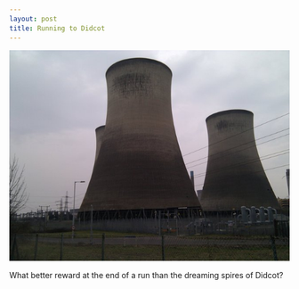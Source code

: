 ```yaml
---
layout: post
title: Running to Didcot
---
```


<div class="img_shadow">
<a class="no_border" href="/blog/files/2011/03/12/full/didcot.jpg">
<img class="page_width" src="/blog/files/2011/03/12/didcot.jpg" />
</a>
</div>

What better reward at the end of a run than the dreaming spires of Didcot?
